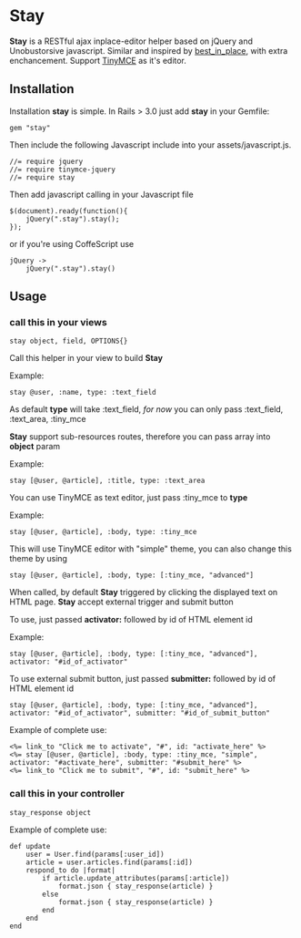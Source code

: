 # Stay
**Stay** is a RESTful ajax inplace-editor helper based on jQuery and Unobustorsive javascript.
Similar and inspired by [best_in_place](https://github.com/bernat/best_in_place), with extra
enchancement. Support [TinyMCE](http://tinymce.moxiecode.com/) as it's editor.

## Installation
Installation **stay** is simple. In Rails > 3.0 just add **stay** in your Gemfile:

    gem "stay"
    
Then include the following Javascript include into your assets/javascript.js.

    //= require jquery
    //= require tinymce-jquery
    //= require stay
    
Then add javascript calling in your Javascript file

    $(document).ready(function(){
        jQuery(".stay").stay();
    });

or if you're using CoffeScript use
    
    jQuery ->
        jQuery(".stay").stay()
        
## Usage

### call this in your views

    stay object, field, OPTIONS{}

Call this helper in your view to build **Stay**

Example:

    stay @user, :name, type: :text_field
    
As default **type** will take :text_field, *for now* you can only pass :text_field, :text_area, :tiny_mce

**Stay** support sub-resources routes, therefore you can pass array into **object** param

Example:

    stay [@user, @article], :title, type: :text_area
    
You can use TinyMCE as text editor, just pass :tiny_mce to **type**

Example:

    stay [@user, @article], :body, type: :tiny_mce
    
This will use TinyMCE editor with "simple" theme, you can also change this theme by using

    stay [@user, @article], :body, type: [:tiny_mce, "advanced"]
    

When called, by default **Stay** triggered by clicking the displayed text on HTML page.
**Stay** accept external trigger and submit button

To use, just passed **activator:** followed by id of HTML element id

Example:

    stay [@user, @article], :body, type: [:tiny_mce, "advanced"], activator: "#id_of_activator"
    
To use external submit button, just passed **submitter:** followed by id of HTML element id

    stay [@user, @article], :body, type: [:tiny_mce, "advanced"], activator: "#id_of_activator", submitter: "#id_of_submit_button"
    
Example of complete use:

    <%= link_to "Click me to activate", "#", id: "activate_here" %>
    <%= stay [@user, @article], :body, type: :tiny_mce, "simple", activator: "#activate_here", submitter: "#submit_here" %>
    <%= link_to "Click me to submit", "#", id: "submit_here" %>
    
### call this in your controller

    stay_response object
    
Example of complete use:

    def update
        user = User.find(params[:user_id])
        article = user.articles.find(params[:id])
        respond_to do |format|
            if article.update_attributes(params[:article])
                format.json { stay_response(article) }
            else
                format.json { stay_response(article) }
            end
        end
    end

